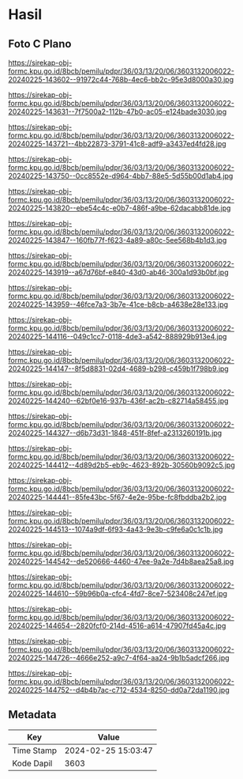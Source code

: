 # Hasil

## Foto C Plano

https://sirekap-obj-formc.kpu.go.id/8bcb/pemilu/pdpr/36/03/13/20/06/3603132006022-20240225-143602--91972c44-768b-4ec6-bb2c-95e3d8000a30.jpg

https://sirekap-obj-formc.kpu.go.id/8bcb/pemilu/pdpr/36/03/13/20/06/3603132006022-20240225-143631--7f7500a2-112b-47b0-ac05-e124bade3030.jpg

https://sirekap-obj-formc.kpu.go.id/8bcb/pemilu/pdpr/36/03/13/20/06/3603132006022-20240225-143721--4bb22873-3791-41c8-adf9-a3437ed4fd28.jpg

https://sirekap-obj-formc.kpu.go.id/8bcb/pemilu/pdpr/36/03/13/20/06/3603132006022-20240225-143750--0cc8552e-d964-4bb7-88e5-5d55b00d1ab4.jpg

https://sirekap-obj-formc.kpu.go.id/8bcb/pemilu/pdpr/36/03/13/20/06/3603132006022-20240225-143820--ebe54c4c-e0b7-486f-a9be-62dacabb81de.jpg

https://sirekap-obj-formc.kpu.go.id/8bcb/pemilu/pdpr/36/03/13/20/06/3603132006022-20240225-143847--160fb77f-f623-4a89-a80c-5ee568b4b1d3.jpg

https://sirekap-obj-formc.kpu.go.id/8bcb/pemilu/pdpr/36/03/13/20/06/3603132006022-20240225-143919--a67d76bf-e840-43d0-ab46-300a1d93b0bf.jpg

https://sirekap-obj-formc.kpu.go.id/8bcb/pemilu/pdpr/36/03/13/20/06/3603132006022-20240225-143959--46fce7a3-3b7e-41ce-b8cb-a4638e28e133.jpg

https://sirekap-obj-formc.kpu.go.id/8bcb/pemilu/pdpr/36/03/13/20/06/3603132006022-20240225-144116--049c1cc7-0118-4de3-a542-888929b913e4.jpg

https://sirekap-obj-formc.kpu.go.id/8bcb/pemilu/pdpr/36/03/13/20/06/3603132006022-20240225-144147--8f5d8831-02d4-4689-b298-c459b1f798b9.jpg

https://sirekap-obj-formc.kpu.go.id/8bcb/pemilu/pdpr/36/03/13/20/06/3603132006022-20240225-144240--62bf0e16-937b-436f-ac2b-c82714a58455.jpg

https://sirekap-obj-formc.kpu.go.id/8bcb/pemilu/pdpr/36/03/13/20/06/3603132006022-20240225-144327--d6b73d31-1848-451f-8fef-a2313260191b.jpg

https://sirekap-obj-formc.kpu.go.id/8bcb/pemilu/pdpr/36/03/13/20/06/3603132006022-20240225-144412--4d89d2b5-eb9c-4623-892b-30560b9092c5.jpg

https://sirekap-obj-formc.kpu.go.id/8bcb/pemilu/pdpr/36/03/13/20/06/3603132006022-20240225-144441--85fe43bc-5f67-4e2e-95be-fc8fbddba2b2.jpg

https://sirekap-obj-formc.kpu.go.id/8bcb/pemilu/pdpr/36/03/13/20/06/3603132006022-20240225-144513--1074a9df-6f93-4a43-9e3b-c9fe6a0c1c1b.jpg

https://sirekap-obj-formc.kpu.go.id/8bcb/pemilu/pdpr/36/03/13/20/06/3603132006022-20240225-144542--de520666-4460-47ee-9a2e-7d4b8aea25a8.jpg

https://sirekap-obj-formc.kpu.go.id/8bcb/pemilu/pdpr/36/03/13/20/06/3603132006022-20240225-144610--59b96b0a-cfc4-4fd7-8ce7-523408c247ef.jpg

https://sirekap-obj-formc.kpu.go.id/8bcb/pemilu/pdpr/36/03/13/20/06/3603132006022-20240225-144654--2820fcf0-214d-4516-a614-47907fd45a4c.jpg

https://sirekap-obj-formc.kpu.go.id/8bcb/pemilu/pdpr/36/03/13/20/06/3603132006022-20240225-144726--4666e252-a9c7-4f64-aa24-9b1b5adcf266.jpg

https://sirekap-obj-formc.kpu.go.id/8bcb/pemilu/pdpr/36/03/13/20/06/3603132006022-20240225-144752--d4b4b7ac-c712-4534-8250-dd0a72da1190.jpg


## Metadata

| Key        | Value               |
| ---------- | ------------------- |
| Time Stamp | 2024-02-25 15:03:47 |
| Kode Dapil | 3603                |




